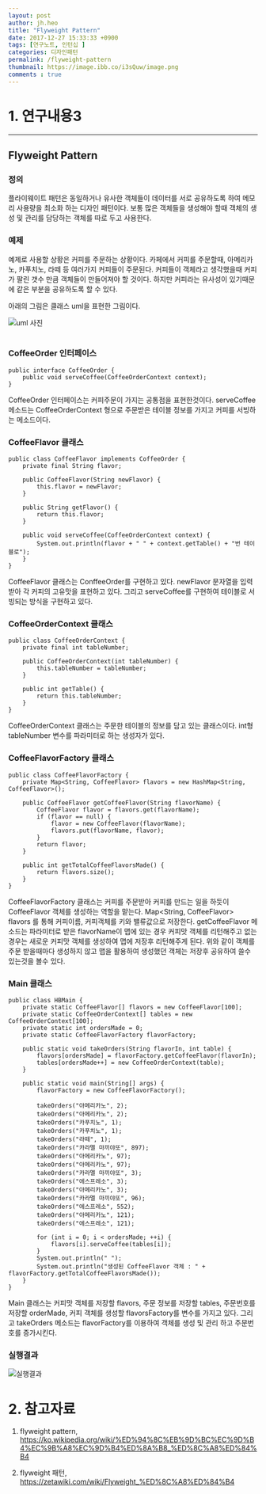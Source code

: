 ```yaml
---
layout: post
author: jh.heo
title: "Flyweight Pattern"
date: 2017-12-27 15:33:33 +0900
tags: [연구노트, 인턴십 ]
categories: 디자인패턴
permalink: /flyweight-pattern
thumbnail: https://image.ibb.co/i3sQuw/image.png
comments : true
---
```


# 1. 연구내용3
---
## Flyweight Pattern
### 정의
플라이웨이트 패턴은 동일하거나 유사한 객체들이 데이터를 서로 공유하도록 하여 메모리 사용량을 최소화 하는 디자인 패턴이다.
보통 많은 객체들을 생성해야 할때 객체의 생성 및 관리를 담당하는 객체를 따로 두고 사용한다.

### 예제
예제로 사용할 상황은 커피를 주문하는 상황이다.
카페에서 커피를 주문할때, 아메리카노, 카푸치노, 라떼 등 여러가지 커피들이 주문된다. 커피들이 객체라고 생각했을때 커피가 팔린 갯수 만큼 객체들이 만들어져야 할 것이다.
하지만 커피라는 유사성이 있기때문에 같은 부분을 공유하도록 할 수 있다.

아래의 그림은 클래스 uml을 표현한 그림이다.

![uml 사진](https://image.ibb.co/c7y7jw/uml.png)
<br><br>

### CoffeeOrder 인터페이스
```
public interface CoffeeOrder {
    public void serveCoffee(CoffeeOrderContext context);
}
```
CoffeeOrder 인터페이스는 커피주문이 가지는 공통점을 표현한것이다.
serveCoffee 메소드는 CoffeeOrderContext 형으로 주문받은 테이블 정보를 가지고 커피를 서빙하는 메소드이다.

### CoffeeFlavor 클래스
```
public class CoffeeFlavor implements CoffeeOrder {
    private final String flavor;

    public CoffeeFlavor(String newFlavor) {
        this.flavor = newFlavor;
    }

    public String getFlavor() {
        return this.flavor;
    }

    public void serveCoffee(CoffeeOrderContext context) {
        System.out.println(flavor + " " + context.getTable() + "번 테이블로");
    }
}
```
CoffeeFlavor 클래스는 ConffeeOrder를 구현하고 있다.
newFlavor 문자열을 입력받아 각 커피의 고유맛을 표현하고 있다.
그리고 serveCoffee를 구현하여 테이블로 서빙되는 방식을 구현하고 있다.

### CoffeeOrderContext 클래스
```
public class CoffeeOrderContext {
    private final int tableNumber;

    public CoffeeOrderContext(int tableNumber) {
        this.tableNumber = tableNumber;
    }

    public int getTable() {
        return this.tableNumber;
    }
}
```
CoffeeOrderContext 클래스는 주문한 테이블의 정보를 담고 있는 클래스이다.
int형 tableNumber 변수를 파라미터로 하는 생성자가 있다.

### CoffeeFlavorFactory 클래스
```
public class CoffeeFlavorFactory {
    private Map<String, CoffeeFlavor> flavors = new HashMap<String, CoffeeFlavor>();

    public CoffeeFlavor getCoffeeFlavor(String flavorName) {
        CoffeeFlavor flavor = flavors.get(flavorName);
        if (flavor == null) {
            flavor = new CoffeeFlavor(flavorName);
            flavors.put(flavorName, flavor);
        }
        return flavor;
    }

    public int getTotalCoffeeFlavorsMade() {
        return flavors.size();
    }
}
```
CoffeeFlavorFactory 클래스는 커피를 주문받아 커피를 만드는 일을 하듯이 CoffeeFlavor 객체를 생성하는 역할을 맡는다.
Map<String, CoffeeFlavor> flavors 를 통해 커피이름, 커피객체를 키와 밸류값으로 저장한다.
getCoffeeFlavor 메소드는 파라미터로 받은 flavorName이 맵에 있는 경우 커피맛 객체를 리턴해주고 없는 경우는 새로운 커피맛 객체를 생성하여 맵에 저장후 리턴해주게 된다.
위와 같이 객체를 주문 받을때마다 생성하지 않고 맵을 활용하여 생성했던 객체는 저장후 공유하여 쓸수 있는것을 볼수 있다.

### Main 클래스
```
public class HBMain {
    private static CoffeeFlavor[] flavors = new CoffeeFlavor[100];
    private static CoffeeOrderContext[] tables = new CoffeeOrderContext[100];
    private static int ordersMade = 0;
    private static CoffeeFlavorFactory flavorFactory;

    public static void takeOrders(String flavorIn, int table) {
        flavors[ordersMade] = flavorFactory.getCoffeeFlavor(flavorIn);
        tables[ordersMade++] = new CoffeeOrderContext(table);
    }

    public static void main(String[] args) {
        flavorFactory = new CoffeeFlavorFactory();

        takeOrders("아메리카노", 2);
        takeOrders("아메리카노", 2);
        takeOrders("카푸치노", 1);
        takeOrders("카푸치노", 1);
        takeOrders("라떼", 1);
        takeOrders("카라멜 마끼야또", 897);
        takeOrders("아메리카노", 97);
        takeOrders("아메리카노", 97);
        takeOrders("카라멜 마끼야또", 3);
        takeOrders("에스프레소", 3);
        takeOrders("아메리카노", 3);
        takeOrders("카라멜 마끼야또", 96);
        takeOrders("에스프레소", 552);
        takeOrders("아메리카노", 121);
        takeOrders("에스프레소", 121);

        for (int i = 0; i < ordersMade; ++i) {
            flavors[i].serveCoffee(tables[i]);
        }
        System.out.println(" ");
        System.out.println("생성된 CoffeeFlavor 객체 : " + flavorFactory.getTotalCoffeeFlavorsMade());
    }
}
```

Main 클래스는 커피맛 객체를 저장할 flavors, 주문 정보를 저장할 tables, 주문번호를 저장할 orderMade, 커피 객체를 생성할 flavorsFactory를 변수를 가지고 있다.
그리고 takeOrders 메소드는 flavorFactory를 이용하여 객체를 생성 및 관리 하고 주문번호를 증가시킨다.

### 실행결과

![실행결과](https://image.ibb.co/i3sQuw/image.png)



# 2. 참고자료

1. flyweight pattern, https://ko.wikipedia.org/wiki/%ED%94%8C%EB%9D%BC%EC%9D%B4%EC%9B%A8%EC%9D%B4%ED%8A%B8_%ED%8C%A8%ED%84%B4

2. flyweight 패턴, https://zetawiki.com/wiki/Flyweight_%ED%8C%A8%ED%84%B4
